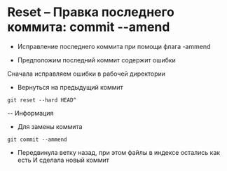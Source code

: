 # Reset – Правка последнего коммита: commit --amend

- Исправление последнего коммита при помощи флага -ammend

- Предположим последний коммит содержит ошибки

Сначала исправляем ошибки в рабочей директории

- Вернуться на предыдущий коммит

```
git reset --hard HEAD^
```
-- Информация 

- Для замены коммита

```
git commit --ammend
```
- Передвинула ветку назад, при этом файлы в индексе остались как есть
И сделала новый коммит 
  